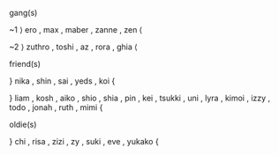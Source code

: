 gang(s) 

~1 ⟩ ero , max , maber , zanne , zen ⟨

~2 ⟩ zuthro , toshi , az , rora , ghia ⟨

friend(s)

} nika , shin , sai , yeds , koi {

} liam , kosh , aiko , shio , shia , pin , kei , tsukki , uni , lyra , kimoi , izzy , todo , jonah , ruth , mimi {

oldie(s)

} chi , risa , zizi , zy , suki , eve , yukako {


  
